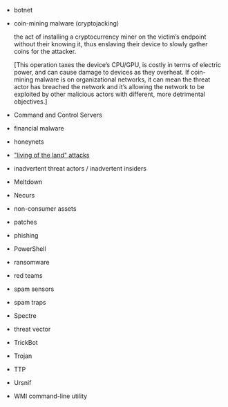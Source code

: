 - botnet
- coin-mining malware (cryptojacking)

  the act of installing a cryptocurrency miner on the victim’s endpoint without their knowing it, thus enslaving their device to slowly gather coins for the attacker.

  [This operation taxes the device’s CPU/GPU, is costly in terms of electric power, and can cause damage to devices as they overheat. If coin-mining malware is on organizational networks, it can mean the threat actor has breached the network and it’s allowing the network to be exploited by other malicious actors with different, more detrimental objectives.]

- Command and Control Servers
- financial malware
- honeynets
- ["living of the land" attacks](https://www.crowdstrike.com/blog/going-beyond-malware-the-rise-of-living-off-the-land-attacks/)

- inadvertent threat actors / inadvertent insiders
- Meltdown
- Necurs
- non-consumer assets
- patches
- phishing
- PowerShell
- ransomware
- red teams
- spam sensors
- spam traps
- Spectre
- threat vector
- TrickBot
- Trojan
- TTP
- Ursnif
- WMI command-line utility
